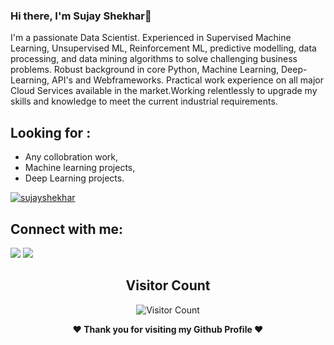 

### Hi there, I'm Sujay Shekhar👋

I'm a passionate Data Scientist. Experienced in Supervised Machine Learning, Unsupervised ML, Reinforcement ML, predictive modelling, data processing, and data mining algorithms to solve challenging business problems. Robust background in core Python, Machine Learning, Deep-Learning, API's and Webframeworks. Practical work experience on all major Cloud Services available in the market.Working relentlessly to upgrade my skills and knowledge to meet the current industrial requirements.


 ## Looking for :

- Any collobration work,
- Machine learning projects,
- Deep Learning projects.

<p align="left"> <a href="https://github.com/ryo-ma/github-profile-trophy"><img src="https://github-profile-trophy.vercel.app/?username=sujayshekhar" alt="sujayshekhar" /></a> </p>

## Connect with me:

<p align = "center">
	
[<img src="https://img.shields.io/badge/twitter-%231DA1F2.svg?&style=for-the-badge&logo=twitter&logoColor=white&color=black" />](https://twitter.com/dataenthusaist_/) 
[<img src="https://img.shields.io/badge/instagram-%2312100E.svg?&style=for-the-badge&logo=instagram&logoColor=white&color=black" />](https://www.instagram.com/_dataenthusiast/)

<!-- <img align="left" alt="Rushikesh's Github Stats" src="https://github-readme-stats.vercel.app/api?username=sujayshekhar&show_icons=true&hide_border=true" />   -->
 
<div align="center">
        
   ## Visitor Count
   ![Visitor Count](https://profile-counter.glitch.me/{sujayshekhar}/count.svg)
        
</div>

<div align="center">
  
<b>❤️ Thank you for visiting my Github Profile ❤️</b>
</div>
